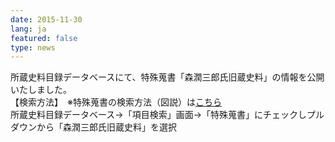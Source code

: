 ```yaml
---
date: 2015-11-30
lang: ja
featured: false
type: news
---
```

所蔵史料目録データベースにて、特殊蒐書「森潤三郎氏旧蔵史料」の情報を公開いたしました。<br/>
【検索方法】　※特殊蒐書の検索方法（図説）は<a href="/news/2015/2015tokushukensaku.pdf" target="_blank">こちら</a><br/>
所蔵史料目録データベース→「項目検索」画面→「特殊蒐書」にチェックしプルダウンから「森潤三郎氏旧蔵史料」を選択
